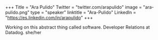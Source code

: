 +++
Title = "Ara Pulido"
Twitter = "twitter.com/arapulido"
image = "ara-pulido.png"
type = "speaker"
linktitle = "Ara-Pulido"
LinkedIn = "https://es.linkedin.com/in/arapulido"
+++

Working on this abstract thing called software. Developer Relations at Datadog. she/her